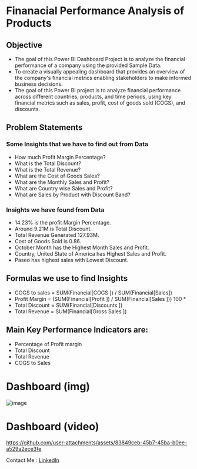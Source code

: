# Finanacial Performance Analysis of Products

## Objective

- The goal of this Power BI Dashboard Project is to analyze the financial performance of a company using the provided Sample Data.
- To create a visually appealing dashboard that provides an overview of the company's financial metrics enabling stakeholders to make informed business decisions. 
- The goal of this Power BI project is to analyze financial performance across different countries, products, and time periods, using key financial metrics such as sales, profit, cost of goods sold (COGS), and discounts.

## Problem Statements
### Some Insights that we have to find out from Data 
- How much Profit Margin Percentage? 
- What is the Total Discount? 
- What is the Total Revenue? 
- What are the Cost of Goods Sales? 
- What are the Monthly Sales and Profit? 
- What are Country wise Sales and Profit? 
- What are Sales by Product with Discount Band?

### Insights we have found from Data 
- 14.23% is the profit Margin Percentage. 
- Around 9.21M is Total Discount. 
- Total Revenue Generated 127.93M. 
- Cost of Goods Sold is 0.86. 
- October Month has the Highest Month Sales and Profit. 
- Country, United State of America has Highest Sales and Profit. 
- Paseo has highest sales with Lowest Discount.

## Formulas we use to find Insights 
- COGS to sales = SUM(Financial[COGS ]) / SUM(Financial[Sales]) 
- Profit Margin = (SUM(Financial[Profit ]) / SUM(Financial[Sales ])) 100 * 
- Total Discount = SUM(Financial[Discounts ]) 
- Total Revenue = SUM(Financial[Gross Sales ]) 

## Main Key Performance Indicators are:
- Percentage of Profit margin
- Total Discount
- Total Revenue
- COGS to Sales

# Dashboard (img)

![image](https://github.com/user-attachments/assets/2d34e2dd-3e44-475e-97af-50f7ccbf43a2)

# Dashboard (video)

https://github.com/user-attachments/assets/83849ceb-45b7-45ba-b0ee-a529a2ece3fe


Contact Me : [LinkedIn](https://www.linkedin.com/in/sayitisha/)
